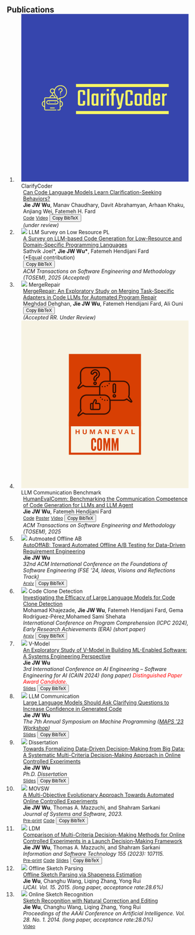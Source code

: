 <h2 id="publications" style="margin: 2px 0px -15px;">Publications</h2>

<div class="publications">
<ol class="bibliography">

<li>
<div class="pub-row">
  <div class="col-sm-3 abbr" style="position: relative;padding-right: 15px;padding-left: 15px;">
    <img src="assets/img/ClarifyCoder-.png" class="teaser img-fluid z-depth-1">
    <abbr class="badge">ClarifyCoder</abbr>
  </div>
  <div class="col-sm-9" style="position: relative;padding-right: 15px;padding-left: 20px;">
    <div class="title"><a href="https://arxiv.org/abs/2504.16331"> Can Code Language Models Learn Clarification-Seeking Behaviors? </a></div>
    <div class="author"><strong>Jie JW Wu</strong>, Manav Chaudhary, Davit Abrahamyan, Arhaan Khaku, Anjiang Wei, Fatemeh H. Fard</div>
    <div class="links">
       <a href="https://github.com/jie-jw-wu/clarify-coder" class="btn btn-sm z-depth-0" role="button" target="_blank" style="font-size:12px;">Code</a>
       <a href="https://drive.google.com/file/d/1mgQnkJx4sEvVix0niocy-gcocPO6WjZh/view" class="btn btn-sm z-depth-0" role="button" target="_blank" style="font-size:12px;">Video</a>
       <button class="btn btn-sm z-depth-0" onclick="copyBibtex('wu2025clarifycoder')" style="font-size: 12px;">Copy BibTeX</button>
          <textarea id="bibtex_wu2025clarifycoder" style="display: none;">
            @article{wu2025clarifycoder,
              title={Can Code Language Models Learn Clarification-Seeking Behaviors?},
              author={Wu, Jie JW and Chaudhary, Manav and Abrahamyan, Davit and Khaku, Arhaan and Wei, Anjiang and Fard, Fatemeh H.},
              journal={arXiv preprint arXiv:2504.16331},
              year={2025}
            }
          </textarea>
     </div>
    <div class="periodical"><em> (under review) </em></div>
  </div>
</div>
</li>

<li>
<div class="pub-row">
  <div class="col-sm-3 abbr" style="position: relative;padding-right: 15px;padding-left: 15px;">
    <img src="assets/img/llm_low_resource_pl.png" class="teaser img-fluid z-depth-1">
    <abbr class="badge">LLM Survey on Low Resource PL</abbr>
  </div>
  <div class="col-sm-9" style="position: relative;padding-right: 15px;padding-left: 20px;">
    <div class="title"><a href="https://arxiv.org/pdf/2410.03981v3"> A Survey on LLM-based Code Generation for Low-Resource and Domain-Specific Programming Languages </a></div>
    <div class="author"> Sathvik Joel*, <strong>Jie JW Wu*</strong>, Fatemeh Hendijani Fard   <br>
      (*Equal contribution)</div>
    <div class="links">
       <button class="btn btn-sm z-depth-0" onclick="copyBibtex('joel2024survey')" style="font-size: 12px;">Copy BibTeX</button>
          <textarea id="bibtex_joel2024survey" style="display: none;">
            @article{joel2024survey,
              title={A Survey on LLM-based Code Generation for Low-Resource and Domain-Specific Programming Languages},
              author={Joel, Sathvik and Wu, Jie JW and Fard, Fatemeh H},
              journal={arXiv preprint arXiv:2410.03981v3},
              year={2024}
            }
          </textarea>
     </div>
    <div class="periodical"><em>ACM Transactions on Software Engineering and Methodology (TOSEM), 2025 (Accepted) </em></div>
  </div>
</div>
</li>

<li>
<div class="pub-row">
  <div class="col-sm-3 abbr" style="position: relative;padding-right: 15px;padding-left: 15px;">
    <img src="assets/img/merge_repair.png" class="teaser img-fluid z-depth-1">
    <abbr class="badge">MergeRepair</abbr>
  </div>
  <div class="col-sm-9" style="position: relative;padding-right: 15px;padding-left: 20px;">
    <div class="title"><a href="https://arxiv.org/pdf/2408.09568"> MergeRepair: An Exploratory Study on Merging Task-Specific Adapters in Code LLMs for Automated Program Repair </a></div>
    <div class="author"> Meghdad Dehghan, <strong>Jie JW Wu</strong>, Fatemeh Hendijani Fard, Ali Ouni</div>
    <div class="links">
       <button class="btn btn-sm z-depth-0" onclick="copyBibtex('dehghan2024mergerepair')" style="font-size: 12px;">Copy BibTeX</button>
          <textarea id="bibtex_dehghan2024mergerepair" style="display: none;">
            @article{dehghan2024mergerepair,
              title={MergeRepair: An Exploratory Study on Merging Task-Specific Adapters in Code LLMs for Automated Program Repair},
              author={Dehghan, Meghdad and Wu, Jie JW and Fard, Fatemeh H and Ouni, Ali},
              journal={arXiv preprint arXiv:2408.09568},
              year={2024}
            }
          </textarea>
     </div>
    <div class="periodical"><em>(Accepted RR. Under Review) </em></div>
  </div>
</div>
</li>

<li>
<div class="pub-row">
  <div class="col-sm-3 abbr" style="position: relative;padding-right: 15px;padding-left: 15px;">
    <img src="assets/img/HumanEvalComm_BG.png" class="teaser img-fluid z-depth-1">
    <abbr class="badge">LLM Communication Benchmark</abbr>
  </div>
  <div class="col-sm-9" style="position: relative;padding-right: 15px;padding-left: 20px;">
    <div class="title"><a href="https://arxiv.org/pdf/2406.00215"> HumanEvalComm: Benchmarking the Communication Competence of Code Generation for LLMs and LLM Agent </a></div>
    <div class="author"><strong>Jie JW Wu</strong>, Fatemeh Hendijani Fard</div>
    <div class="links">
       <a href="https://github.com/jie-jw-wu/human-eval-comm" class="btn btn-sm z-depth-0" role="button" target="_blank" style="font-size:12px;">Code</a>
       <a href="https://jie-jw-wu.github.io/assets/PosterHumanEvalComm.pdf" class="btn btn-sm z-depth-0" role="button" target="_blank" style="font-size:12px;">Poster</a>
       <a href="https://drive.google.com/file/d/1mgQnkJx4sEvVix0niocy-gcocPO6WjZh/view" class="btn btn-sm z-depth-0" role="button" target="_blank" style="font-size:12px;">Video</a>
       <button class="btn btn-sm z-depth-0" onclick="copyBibtex('wu2025benchmarking')" style="font-size: 12px;">Copy BibTeX</button>
          <textarea id="bibtex_wu2025benchmarking" style="display: none;">   
            @article{wu2025benchmarking,
              author = {Wu, Jie JW and Fard, Fatemeh H.},
              title = {HumanEvalComm: Benchmarking the Communication Competence of Code Generation for LLMs and LLM Agent},
              journal = {ACM Trans. Softw. Eng. Methodol.},
              year = {2025},
              doi = {10.1145/3715109},
              url = {https://doi.org/10.1145/3715109}
            }
          </textarea>
     </div>
    <div class="periodical"><em> ACM Transactions on Software Engineering and Methodology (TOSEM), 2025 </em></div>
  </div>
</div>
</li>

<li>
<div class="pub-row">
  <div class="col-sm-3 abbr" style="position: relative;padding-right: 15px;padding-left: 15px;">
    <img src="assets/img/auto_off_ab.png" class="teaser img-fluid z-depth-1">
    <abbr class="badge">Autmoated Offline AB</abbr>
  </div>
  <div class="col-sm-9" style="position: relative;padding-right: 15px;padding-left: 20px;">
    <div class="title"><a href="https://dl.acm.org/doi/10.1145/3663529.3663780">AutoOffAB: Toward Automated Offline A/B Testing for Data-Driven
  Requirement Engineering </a> </div>
    <div class="author"><strong>Jie JW Wu</strong></div>
    <div class="periodical"><em> 32nd ACM International Conference on the Foundations of Software Engineering (FSE ’24, Ideas, Visions and Reflections Track) </em></div>
    <div class="links">
        <a href="https://arxiv.org/pdf/2312.10624" class="btn btn-sm z-depth-0" role="button" target="_blank" style="font-size:12px;">Arxiv</a>
        <button class="btn btn-sm z-depth-0" onclick="copyBibtex('wu2024autooffab')" style="font-size: 12px;">Copy BibTeX</button>
          <textarea id="bibtex_wu2024autooffab" style="display: none;">
           @inproceedings{wu2024autooffab,
             title={AutoOffAB: Toward Automated Offline A/B Testing for Data-Driven Requirement Engineering},
             author={Wu, Jie JW},
             booktitle={Companion Proceedings of the 32nd ACM International Conference on the Foundations of Software Engineering},
             pages={472--476},
             year={2024}
           }
          </textarea>
      </div>
  </div>
</div>
</li>

<li>
<div class="pub-row">
  <div class="col-sm-3 abbr" style="position: relative;padding-right: 15px;padding-left: 15px;">
    <img src="assets/img/ccd.jpg" class="teaser img-fluid z-depth-1">
    <abbr class="badge">Code Clone Detection</abbr>
  </div>
  <div class="col-sm-9" style="position: relative;padding-right: 15px;padding-left: 20px;">
    <div class="title"><a href="https://dl.acm.org/doi/abs/10.1145/3643916.3645030">Investigating the Efficacy of Large Language Models for Code Clone Detection</a> </div>
    <div class="author">Mohamad Khajezade, <strong>Jie JW Wu</strong>, Fatemeh Hendijani Fard, Gema Rodríguez-Pérez,Mohamed Sami Shehata</div>
    <div class="periodical"><em> International Conference on Program Comprehension (ICPC 2024), Early Research Achievements (ERA) (short paper) </em></div>
    <div class="links">
       <a href="https://arxiv.org/pdf/2401.13802.pdf" class="btn btn-sm z-depth-0" role="button" target="_blank" style="font-size:12px;">Arxiv</a>
       <button class="btn btn-sm z-depth-0" onclick="copyBibtex('khajezade2024investigating')" style="font-size: 12px;">Copy BibTeX</button>
         <textarea id="bibtex_khajezade2024investigating" style="display: none;">
          @inproceedings{khajezade2024investigating,
           title={Investigating the Efficacy of Large Language Models for Code Clone Detection},
           author={Khajezade, Mohamad and Wu, Jie JW and Fard, Fatemeh Hendijani and Rodr{\'\i}guez-P{\'e}rez, Gema and Shehata, Mohamed Sami},
           booktitle={Proceedings of the 32nd IEEE/ACM International Conference on Program Comprehension},
           pages={161--165},
           year={2024}
         }
         </textarea>
     </div>
  </div>
</div>
</li>

<li>
<div class="pub-row">
  <div class="col-sm-3 abbr" style="position: relative;padding-right: 15px;padding-left: 15px;">
    <img src="assets/img/v.JPG" class="teaser img-fluid z-depth-1">
    <abbr class="badge">V-Model</abbr>
  </div>
  <div class="col-sm-9" style="position: relative;padding-right: 15px;padding-left: 20px;">
    <div class="title"><a href="https://arxiv.org/pdf/2308.05381.pdf">An Exploratory Study of V-Model in Building ML-Enabled Software: A Systems Engineering Perspective</a> </div>
    <div class="author"><strong>Jie JW Wu</strong></div>
    <div class="periodical"><em> 3rd International Conference on AI Engineering – Software Engineering for AI (CAIN 2024) (long paper) <span style="color:red;">Distinguished Paper Award Candidate. </span> </em></div>
   <div class="links">
       <a href="https://jie-jw-wu.github.io/assets/V_Model_JW_CAIN_2024.pdf" class="btn btn-sm z-depth-0" role="button" target="_blank" style="font-size:12px;">Slides</a>
       <button class="btn btn-sm z-depth-0" onclick="copyBibtex('wu2024exploratory')" style="font-size: 12px;">Copy BibTeX</button>
         <textarea id="bibtex_wu2024exploratory" style="display: none;">
          @inproceedings{wu2024exploratory,
           title={An Exploratory Study of V-Model in Building ML-Enabled Software: A Systems Engineering Perspective},
           author={Wu, Jie JW},
           booktitle={3rd International Conference on AI Engineering – Software Engineering for AI (CAIN 2024)},
           note={Lisbon, Portugal}
         }
         </textarea>
     </div>
  </div>
</div>
</li>

<li>
<div class="pub-row">
  <div class="col-sm-3 abbr" style="position: relative;padding-right: 15px;padding-left: 15px;">
    <img src="assets/img/llm_communication.JPG" class="teaser img-fluid z-depth-1">
    <abbr class="badge">LLM Communication</abbr>
  </div>
  <div class="col-sm-9" style="position: relative;padding-right: 15px;padding-left: 20px;">
    <div class="title"><a href="https://arxiv.org/pdf/2308.13507.pdf">Large Language Models Should Ask Clarifying Questions to Increase Confidence in Generated Code </a> </div>
    <div class="author"><strong>Jie JW Wu</strong></div>
    <div class="periodical"><em>The 7th Annual Symposium on Machine Programming (<a href="https://mapsworkshop.github.io/">MAPS ’23 Workshop</a>) </em></div>
    <div class="links">
       <a href="https://jie-jw-wu.github.io/assets/slides_MAPS_2023.pdf" class="btn btn-sm z-depth-0" role="button" target="_blank" style="font-size:12px;">Slides</a>
       <button class="btn btn-sm z-depth-0" onclick="copyBibtex('wu2023large')" style="font-size: 12px;">Copy BibTeX</button>
         <textarea id="bibtex_wu2023large" style="display: none;">
          @inproceedings{wu2023large,
           title={Large Language Models Should Ask Clarifying Questions to Increase Confidence in Generated Code},
           author={Wu, Jie JW},
           booktitle={The 7th Annual Symposium on Machine Programming (MAPS ’23 Workshop)},
           note={Workshop, December 3, 2023, San Francisco, CA, USA}
         }
         </textarea>
     </div>
  </div>
</div>
</li>

<li>
<div class="pub-row">
  <div class="col-sm-3 abbr" style="position: relative;padding-right: 15px;padding-left: 15px;">
    <img src="assets/img/dissertation.JPG" class="teaser img-fluid z-depth-1">
    <abbr class="badge">Dissertation</abbr>
  </div>
  <div class="col-sm-9" style="position: relative;padding-right: 15px;padding-left: 20px;">
    <div class="title"><a href="https://www.proquest.com/docview/2784774986?fromopenview=true&pq-origsite=gscholar">Towards Formalizing Data-Driven Decision-Making from Big Data: A Systematic Multi-Criteria Decision-Making Approach in Online Controlled Experiments</a></div>
    <div class="author"><strong>Jie JW Wu</strong></div>
    <div class="periodical"><em>Ph.D. Dissertation</em></div>
    <div class="links">
      <a href="https://jie-jw-wu.github.io/assets/jw_ldm_slides.pdf" class="btn btn-sm z-depth-0" role="button" target="_blank" style="font-size:12px;">Slides</a>
      <button class="btn btn-sm z-depth-0" onclick="copyBibtex('wu2023towards')" style="font-size: 12px;">Copy BibTeX</button>
        <textarea id="bibtex_wu2023towards" style="display: none;">
         @phdthesis{wu2023towards,
          title={Towards Formalizing Data-Driven Decision-Making from Big Data: A Systematic Multi-Criteria Decision-Making Approach in Online Controlled Experiments},
          author={Wu, Jie JW},
          year={2023},
          school={The George Washington University}
        }
        </textarea>
    </div>
  </div>
</div>
</li>
  
<li>
<div class="pub-row">
  <div class="col-sm-3 abbr" style="position: relative;padding-right: 15px;padding-left: 15px;">
    <img src="assets/img/movsw.JPG" class="teaser img-fluid z-depth-1">
    <abbr class="badge">MOVSW</abbr>
  </div>
  <div class="col-sm-9" style="position: relative;padding-right: 15px;padding-left: 20px;">
    <div class="title"><a href="https://www.sciencedirect.com/science/article/abs/pii/S0164121223000985">A Multi-Objective Evolutionary Approach Towards Automated Online Controlled Experiments</a></div>
    <div class="author"><strong>Jie JW Wu</strong>, Thomas A. Mazzuchi, and Shahram Sarkani</div>
    <div class="periodical"><em>Journal of Systems and Software, 2023.</em></div>
    <div class="links">
      <a href="https://github.com/jie-jw-wu/movsw/blob/main/1-s2.0-S0164121223000985-main.pdf" class="btn btn-sm z-depth-0" role="button" target="_blank" style="font-size:12px;">Pre-print</a>
      <a href="https://github.com/jw-wu-git/movsw" class="btn btn-sm z-depth-0" role="button" target="_blank" style="font-size:12px;">Code</a>
      <!-- Add BibTeX button and hidden BibTeX text -->
      <button class="btn btn-sm z-depth-0" onclick="copyBibtex('wu2023multi')" style="font-size: 12px;">Copy BibTeX</button>
        <textarea id="bibtex_wu2023multi" style="display: none;">
          @article{wu2023multi,
            title={A multi-objective evolutionary approach towards automated online controlled experiments},
            author={Wu, Jie JW and Mazzuchi, Thomas A and Sarkani, Shahram},
            journal={Journal of Systems and Software},
            pages={111703},
            year={2023},
            publisher={Elsevier}
          }
        </textarea>
    </div>
  </div>
</div>
</li>
  
<li>
<div class="pub-row">
  <div class="col-sm-3 abbr" style="position: relative;padding-right: 15px;padding-left: 15px;">
    <img src="assets/img/ldm.JPG" class="teaser img-fluid z-depth-1">
    <abbr class="badge">LDM</abbr>
  </div>
  <div class="col-sm-9" style="position: relative;padding-right: 15px;padding-left: 20px;">
    <div class="title"><a href="https://www.sciencedirect.com/science/article/abs/pii/S0950584922002245">Comparison of Multi-Criteria Decision-Making Methods for Online Controlled Experiments in a Launch Decision-Making Framework</a></div>
    <div class="author"><strong>Jie JW Wu</strong>, Thomas A. Mazzuchi, and Shahram Sarkani</div>
    <div class="periodical"><em>Information and Software Technology 155 (2023): 107115.</em></div>
    <div class="links">
      <a href="https://github.com/jie-jw-wu/ldm-framework/blob/main/1-s2.0-S0950584922002245-main.pdf" class="btn btn-sm z-depth-0" role="button" target="_blank" style="font-size:12px;">Pre-print</a>
      <a href="https://github.com/jw-wu-git/ldm-framework" class="btn btn-sm z-depth-0" role="button" target="_blank" style="font-size:12px;">Code</a>
      <a href="https://jie-jw-wu.github.io/assets/jw_ldm_slides.pdf" class="btn btn-sm z-depth-0" role="button" target="_blank" style="font-size:12px;">Slides</a>
      <button class="btn btn-sm z-depth-0" onclick="copyBibtex('wu2023comparison')" style="font-size: 12px;">Copy BibTeX</button>
         <textarea id="bibtex_wu2023comparison" style="display: none;">
           @article{wu2023comparison,
            title={Comparison of multi-criteria decision-making methods for online controlled experiments in a launch decision-making framework},
            author={Wu, Jie JW and Mazzuchi, Thomas A and Sarkani, Shahram},
            journal={Information and Software Technology},
            volume={155},
            pages={107115},
            year={2023},
            publisher={Elsevier}
          }
         </textarea>
    </div>
  </div>
</div>
</li>
  

<li>
<div class="pub-row">
  <div class="col-sm-3 abbr" style="position: relative;padding-right: 15px;padding-left: 15px;">
    <img src="assets/img/offline_sketch.JPG" class="teaser img-fluid z-depth-1">
    <abbr class="badge">Offline Sketch Parsing</abbr>
  </div>
  <div class="col-sm-9" style="position: relative;padding-right: 15px;padding-left: 20px;">
    <div class="title"><a href="https://www.ijcai.org/Proceedings/15/Papers/173.pdf">Offline Sketch Parsing via Shapeness Estimation </a></div>
    <div class="author"><strong>Jie Wu</strong>, Changhu Wang, Liqing Zhang, Yong Rui</div>
    <div class="periodical"><em> IJCAI. Vol. 15. 2015. (long paper, acceptance rate:28.6%)</em></div>
  </div>
</div>
</li>
  

<li>
<div class="pub-row">
  <div class="col-sm-3 abbr" style="position: relative;padding-right: 15px;padding-left: 15px;">
    <img src="assets/img/online_sketch.JPG" class="teaser img-fluid z-depth-1">
    <abbr class="badge">Online Sketch Recognition</abbr>
  </div>
  <div class="col-sm-9" style="position: relative;padding-right: 15px;padding-left: 20px;">
    <div class="title"><a href="https://ojs.aaai.org/index.php/AAAI/article/view/8834">Sketch Recognition with Natural Correction and Editing
</a></div>
    <div class="author"><strong>Jie Wu</strong>, Changhu Wang, Liqing Zhang, Yong Rui</div>
    <div class="periodical"><em>Proceedings of the AAAI Conference on Artificial Intelligence. Vol. 28. No. 1. 2014. (long paper, acceptance rate:28.0%)</em></div>
    <div class="links">
      <a href="https://www.dropbox.com/home?preview=SmartVisio.mp4" class="btn btn-sm z-depth-0" role="button" target="_blank" style="font-size:12px;">Video</a>
    </div>
  </div>
</div>
</li>

<script>
  // BibTeX copy function
  function copyBibtex(entryID) {
    var bibtexTextArea = document.getElementById("bibtex_" + entryID);
    var bibtexText = bibtexTextArea.value;

    navigator.clipboard.writeText(bibtexText)
      .then(() => {
        alert("BibTeX copied to clipboard!");
      })
      .catch((err) => {
        console.error('Unable to copy BibTeX to clipboard', err);
      });
  }
</script>

<br>

</ol>
</div>
